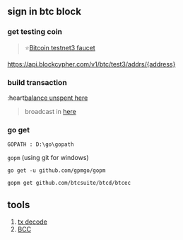 

## sign in btc block

### get testing coin
> :star:[Bitcoin testnet3 faucet](https://testnet.coinfaucet.eu/en/)
> 

https://api.blockcypher.com/v1/btc/test3/addrs/{address}


### build transaction
:heart[balance unspent here](https://api.blockcypher.com/v1/btc/test3/addrs/msXzK5c57uo6aP5pHoaBnGzSbKcmmh9rYe/full?limit=50?unspentOnly=true&includeScript=true)

> broadcast in [here]()


### go get
```
GOPATH : D:\go\gopath  
```

`gopm` (using git for windows)
```
go get -u github.com/gpmgo/gopm

gopm get github.com/btcsuite/btcd/btcec
```

## tools
1. [tx decode](https://btc.com/tools/tx/decode)
2. [BCC](https://www.blocktrail.com/tBCC/address/)
